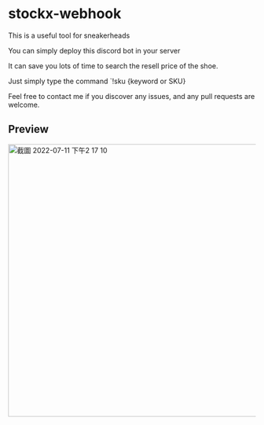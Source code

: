 # stockx-webhook

This is a useful tool for sneakerheads

You can simply deploy this discord bot in your server

It can save you lots of time to search the resell price of the shoe.

Just simply type the command `!sku {keyword or SKU}

Feel free to contact me if you discover any issues, and any pull requests are welcome.


## Preview 
<img width="555" alt="截圖 2022-07-11 下午2 17 10" src="https://user-images.githubusercontent.com/50997394/178200514-0b32d319-52b2-4f9d-ab44-fcc29df2b68a.png">
